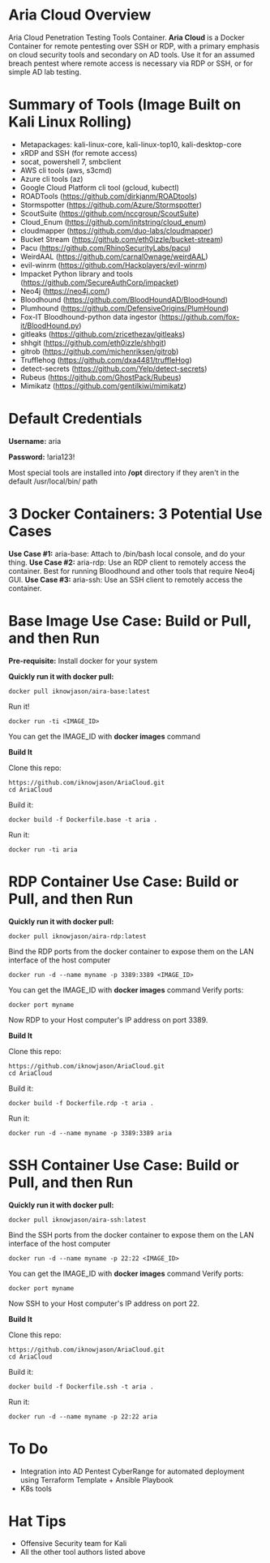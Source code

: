 # Aria Cloud Overview
Aria Cloud Penetration Testing Tools Container.  **Aria Cloud** is a Docker Container for remote pentesting over SSH or RDP, with a primary emphasis on cloud security tools and secondary on AD tools.  Use it for an assumed breach pentest where remote access is necessary via RDP or SSH, or for simple AD lab testing.  

# Summary of Tools (Image Built on Kali Linux Rolling)
* Metapackages:  kali-linux-core, kali-linux-top10, kali-desktop-core
* xRDP and SSH (for remote access)
* socat, powershell 7, smbclient
* AWS cli tools (aws, s3cmd)
* Azure cli tools (az)
* Google Cloud Platform cli tool (gcloud, kubectl)
* ROADTools (https://github.com/dirkjanm/ROADtools)
* Stormspotter (https://github.com/Azure/Stormspotter)
* ScoutSuite (https://github.com/nccgroup/ScoutSuite)
* Cloud_Enum (https://github.com/initstring/cloud_enum)
* cloudmapper (https://github.com/duo-labs/cloudmapper)
* Bucket Stream (https://github.com/eth0izzle/bucket-stream)
* Pacu (https://github.com/RhinoSecurityLabs/pacu)
* WeirdAAL (https://github.com/carnal0wnage/weirdAAL)
* evil-winrm (https://github.com/Hackplayers/evil-winrm)
* Impacket Python library and tools (https://github.com/SecureAuthCorp/impacket)
* Neo4j (https://neo4j.com/)
* Bloodhound (https://github.com/BloodHoundAD/BloodHound)
* Plumhound (https://github.com/DefensiveOrigins/PlumHound)
* Fox-IT Bloodhound-python data ingestor (https://github.com/fox-it/BloodHound.py)
* gitleaks (https://github.com/zricethezav/gitleaks)
* shhgit (https://github.com/eth0izzle/shhgit)
* gitrob (https://github.com/michenriksen/gitrob)
* Trufflehog (https://github.com/dxa4481/truffleHog)
* detect-secrets (https://github.com/Yelp/detect-secrets)
* Rubeus (https://github.com/GhostPack/Rubeus)
* Mimikatz (https://github.com/gentilkiwi/mimikatz)


# Default Credentials

**Username:**  aria

**Password:**  !aria123!

Most special tools are installed into **/opt** directory if they aren't in the default /usr/local/bin/ path

# 3 Docker Containers:  3 Potential Use Cases
**Use Case #1:**  aria-base:  Attach to /bin/bash local console, and do your thing.
**Use Case #2:**  aria-rdp:  Use an RDP client to remotely access the container.  Best for running Bloodhound and other tools that require Neo4j GUI.
**Use Case #3:**  aria-ssh:  Use an SSH client to remotely access the container.

# Base Image Use Case:  Build or Pull, and then Run 

**Pre-requisite:** Install docker for your system

**Quickly run it with docker pull:** 

```
docker pull iknowjason/aira-base:latest
```
Run it!
```
docker run -ti <IMAGE_ID>
```
You can get the IMAGE_ID with **docker images** command

**Build It** 

Clone this repo:

```
https://github.com/iknowjason/AriaCloud.git
cd AriaCloud
```
Build it:
```
docker build -f Dockerfile.base -t aria .
```
Run it:
```
docker run -ti aria
```

# RDP Container Use Case:  Build or Pull, and then Run 

**Quickly run it with docker pull:** 
```
docker pull iknowjason/aira-rdp:latest
```
Bind the RDP ports from the docker container to expose them on the LAN interface of the host computer
```
docker run -d --name myname -p 3389:3389 <IMAGE_ID>
```
You can get the IMAGE_ID with **docker images** command
Verify ports:
```
docker port myname
```
Now RDP to your Host computer's IP address on port 3389.

**Build It** 

Clone this repo:
```
https://github.com/iknowjason/AriaCloud.git
cd AriaCloud
```
Build it:
```
docker build -f Dockerfile.rdp -t aria .
```
Run it:
```
docker run -d --name myname -p 3389:3389 aria
```

# SSH Container Use Case:  Build or Pull, and then Run 

**Quickly run it with docker pull:** 
```
docker pull iknowjason/aira-ssh:latest
```
Bind the SSH ports from the docker container to expose them on the LAN interface of the host computer
```
docker run -d --name myname -p 22:22 <IMAGE_ID>
```
You can get the IMAGE_ID with **docker images** command
Verify ports:
```
docker port myname
```
Now SSH to your Host computer's IP address on port 22.

**Build It** 

Clone this repo:
```
https://github.com/iknowjason/AriaCloud.git
cd AriaCloud
```
Build it:
```
docker build -f Dockerfile.ssh -t aria .
```
Run it:
```
docker run -d --name myname -p 22:22 aria
```

# To Do
* Integration into AD Pentest CyberRange for automated deployment using Terraform Template + Ansible Playbook
* K8s tools

# Hat Tips
* Offensive Security team for Kali
* All the other tool authors listed above
